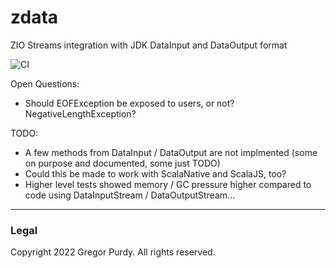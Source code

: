 # zdata
ZIO Streams integration with JDK DataInput and DataOutput format

![CI][Badge-CI]

Open Questions:

  * Should EOFException be exposed to users, or not? NegativeLengthException?

TODO:

  * A few methods from DataInput / DataOutput are not implmented (some on purpose and documented, some just TODO)
  * Could this be made to work with ScalaNative and ScalaJS, too?
  * Higher level tests showed memory / GC pressure higher compared to code using DataInputStream / DataOutputStream...

---

### Legal

Copyright 2022 Gregor Purdy. All rights reserved.

[Badge-CI]: https://github.com/gnp/zdata/workflows/CI/badge.svg
